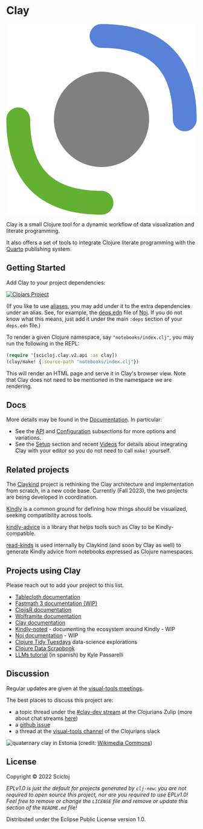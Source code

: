 # Clay

![Clay logo](resources/Clay.svg)

Clay is a small Clojure tool for a dynamic workflow of data visualization and literate programming.

It also offers a set of tools to integrate Clojure literate programming with the [Quarto](https://quarto.org/) publishing system.

## Getting Started
Add Clay to your project dependencies:

[![Clojars Project](https://img.shields.io/clojars/v/org.scicloj/clay.svg)](https://clojars.org/org.scicloj/clay)

(If you like to use [aliases](https://practical.li/blog-staging/posts/clojure-cli-tools-understanding-aliases/), you may add under it to the extra dependencies under an alias. See, for example, the [deps.edn](https://github.com/scicloj/noj/blob/main/deps.edn) file of [Noj](https://github.com/scicloj/noj). If you do not know what this means, just add it under the main `:deps` section of your `deps.edn` file.)

To render a given Clojure namespace, say `"notebooks/index.clj"`, you may run the following in the REPL:
```clj
(require '[scicloj.clay.v2.api :as clay])
(clay/make! {:source-path "notebooks/index.clj"})
```
This will render an HTML page and serve it in Clay's browser view.
Note that Clay does not need to be mentioned in the namespace we are rendering.

## Docs

More details may be found in the [Documentation](https://scicloj.github.io/clay/). In particular:
* See the [API](https://scicloj.github.io/clay#api) and [Configuration](https://scicloj.github.io/clay#configuration) subsections for more options and variations.
* See the [Setup](https://scicloj.github.io/clay#setup) section and recent [Videos](https://scicloj.github.io/clay#videos) for details about integrating Clay with your editor so you do not need to call `make!` yourself.

## Related projects

The [Claykind](https://github.com/timothypratley/claykind) project is rethinking the Clay architecture and implementation from scratch, in a new code base. Currently (Fall 2023), the two projects are being developed in coordination.

[Kindly](https://scicloj.github.io/kindly-noted/kindly) is a common ground for defining how things should be visualized, seeking compatibility across tools.

[kindly-advice](https://scicloj.github.io/kindly-noted/kindly_advice) is a library that helps tools such as Clay to be Kindly-compatible.

[read-kinds](https://github.com/scicloj/read-kinds) is used internally by Claykind (and soon by Clay as well) to generate Kindly advice from notebooks expressed as Clojure namespaces.

## Projects using Clay

Please reach out to add your project to this list.

- [Tablecloth documentation](https://scicloj.github.io/tablecloth/)
- [Fastmath 3 documentation (WIP)](https://github.com/generateme/fastmath/tree/3.x)
- [ClojisR documentation](https://scicloj.github.io/clojisr/)
- [Wolframite documentation](https://scicloj.github.io/wolframite)
- [Clay documentation](https://scicloj.github.io/clay/)
- [Kindly-noted](https://scicloj.github.io/kindly-noted/) - documenting the ecosystem around Kindly - WIP
- [Noj documentation](https://scicloj.github.io/noj/) - WIP
- [Clojure Tidy Tuesdays](https://kiramclean.github.io/clojure-tidy-tuesdays/) data-science explorations
- [Clojure Data Scrapbook](https://scicloj.github.io/clojure-data-scrapbook/)
- [LLMs tutorial](https://kpassapk.github.io/llama.clj/llama.html) (in spanish) by Kyle Passarelli

## Discussion

Regular updates are given at the [visual-tools meetings](https://scicloj.github.io/docs/community/groups/visual-tools/).

The best places to discuss this project are:
* a topic thread under the [#clay-dev stream](https://clojurians.zulipchat.com/#narrow/stream/422115-clay-dev) at the Clojurians Zulip (more about chat streams [here](https://scicloj.github.io/docs/community/chat/)) 
* a [github issue](https://github.com/scicloj/clay/issues)
* a thread at the [visual-tools channel](https://clojurians.slack.com/archives/C02V9TL2G3V) of the Clojurians slack

![quaternary clay in Estonia](https://upload.wikimedia.org/wikipedia/commons/2/2c/Clay-ss-2005.jpg)
(credit: [Wikimedia Commons](https://commons.wikimedia.org/wiki/File:Clay-ss-2005.jpg))

## License

Copyright © 2022 Scicloj

_EPLv1.0 is just the default for projects generated by `clj-new`: you are not_
_required to open source this project, nor are you required to use EPLv1.0!_
_Feel free to remove or change the `LICENSE` file and remove or update this_
_section of the `README.md` file!_

Distributed under the Eclipse Public License version 1.0.
